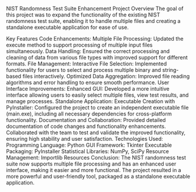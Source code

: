 NIST Randomness Test Suite Enhancement
Project Overview
The goal of this project was to expand the functionality of the existing NIST randomness test suite, enabling it to handle multiple files and creating a standalone executable application for ease of use.

Key Features
Code Enhancements:
Multiple File Processing:
Updated the execute method to support processing of multiple input files simultaneously.
Data Handling:
Ensured the correct processing and cleaning of data from various file types with improved support for different formats.
File Management:
Interactive File Selection:
Implemented functionality for users to select and process multiple binary and string-based files interactively.
Optimized Data Aggregation:
Improved file reading algorithms and error handling to ensure smooth performance.
User Interface Improvements:
Enhanced GUI:
Developed a more intuitive interface allowing users to easily select multiple files, view test results, and manage processes.
Standalone Application:
Executable Creation with PyInstaller:
Configured the project to create an independent executable file (main.exe), including all necessary dependencies for cross-platform functionality.
Documentation and Collaboration:
Provided detailed documentation of code changes and functionality enhancements.
Collaborated with the team to test and validate the improved functionality, ensuring high stability and user satisfaction.
Technologies Used:
Programming Language: Python
GUI Framework: Tkinter
Executable Packaging: PyInstaller
Statistical Libraries: NumPy, SciPy
Resource Management: Importlib Resources
Conclusion:
The NIST randomness test suite now supports multiple file processing and has an enhanced user interface, making it easier and more functional. The project resulted in a more powerful and user-friendly tool, packaged as a standalone executable application.
